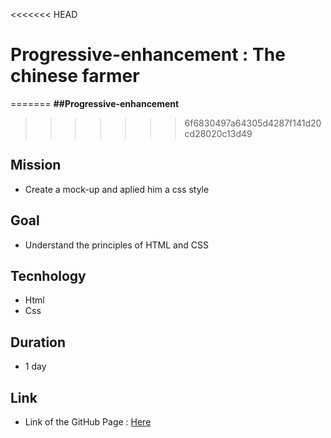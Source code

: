 <<<<<<< HEAD
# Progressive-enhancement : The chinese farmer
=======
__##Progressive-enhancement__
>>>>>>> 6f6830497a64305d4287f141d20cd28020c13d49

## Mission

- Create a mock-up and aplied him a css style

## Goal

- Understand the principles of HTML and CSS


## Tecnhology

- Html
- Css

## Duration

- 1 day

## Link

- Link of the GitHub Page : [Here](https://kiza-coder.github.io/progressive-enhancement/)

